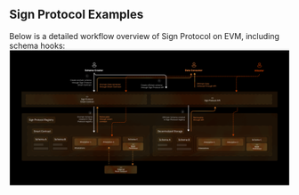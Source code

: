 ## Sign Protocol Examples

Below is a detailed workflow overview of Sign Protocol on EVM, including schema hooks:
![](assets/sp_diagram_0.png)
